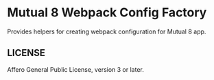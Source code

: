 # Mutual 8 Webpack Config Factory

Provides helpers for creating webpack configuration for Mutual 8 app.

## LICENSE

Affero General Public License, version 3 or later.
